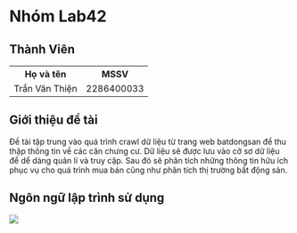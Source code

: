 # Nhóm Lab42
## Thành Viên
<table>
<tr>
<th> Họ và tên </th>
<th> MSSV </th>
</tr>
<tr>
<td>
    Trần Văn Thiện
</td>
<td>
    2286400033
</td>
</tr>
</table>

## Giới thiệu đề tài
Đề tài tập trung vào quá trình crawl dữ liệu từ trang web batdongsan để thu thập thông tin về các căn chưng cư. 
Dữ liệu sẽ được lưu vào cở sơ dữ liệu để dể dàng quản lí và truy cập. Sau đó sẽ phân tích những thông tin hữu ích phục
vụ cho quá trình mua bán cũng như phân tích thị trường bất động sản.

## Ngôn ngữ lập trình sử dụng
![](https://www.python.org/static/community_logos/python-logo-master-v3-TM.png)

    


